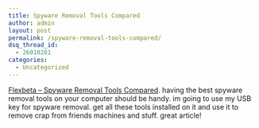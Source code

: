 ```yaml
---
title: Spyware Removal Tools Compared
author: admin
layout: post
permalink: /spyware-removal-tools-compared/
dsq_thread_id:
  - 26010281
categories:
  - Uncategorized
---
```

[Flexbeta &#8211; Spyware Removal Tools Compared][1]. having the best spyware removal tools on your computer should be handy. im going to use my USB key for spyware removal. get all these tools installed on it and use it to remove crap from friends machines and stuff. great article!

 [1]: http://www.flexbeta.net/main/articles.php?action=show&id=66&perpage=1&pagenum=1